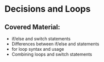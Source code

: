 # Decisions and Loops

## Covered Material:

* if/else and switch statements
* Differences between if/else and statements
* for loop syntax and usage
* Combining loops and switch statements
